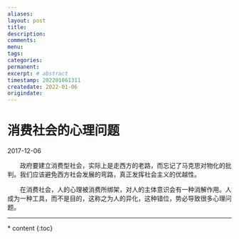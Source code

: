 ```yaml
---
aliases:
layout: post
title:
description:
comments:
menu:
tags: 
categories:
permanent: 
excerpt: # abstract
timestamp: 202201061311
createdate: 2022-01-06
origindate: 
---
```


# 消费社会的心理问题
2017-12-06  

　　政府要建立消费型社会，实际上是走西方的老路，而忘记了马克思对物化的批判。我们应该避免西方社会发展的弯路，真正发挥社会主义的优越性。  
  
　　在消费社会，人的心理被消费所绑架，对人的主体意识会有一种消解作用。人成为一种工具，而不是目的，这称之为人的异化，这种错位，势必导致很多心理问题。

---
<nav class="toc-fixed" markdown="1">
  * content
  {:toc}
</nav>


